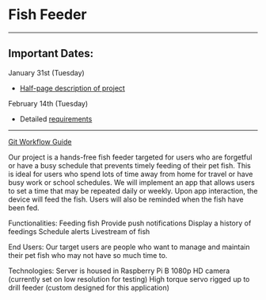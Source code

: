 # Fish Feeder
---
## Important Dates:
January 31st (Tuesday)
- [Half-page description of project](https://docs.google.com/document/d/1vjtRJNkYlp7xx6Cyq9gstQOofCKcpTlFORZnBSs70zw/edit)

February 14th (Tuesday)
- Detailed [requirements](http://cs.txstate.edu/~rp31/Sample_SRS_ContentsSum09.html)

---
[Git Workflow Guide](https://github.com/CS4398/fishFeeder/wiki/Git-Workflow-Guide)


Our project is a hands-free fish feeder targeted for users who are forgetful or have a busy schedule that prevents timely feeding of their pet fish. This is ideal for users who spend lots of time away from home for travel or have busy work or school schedules. We will implement an app that allows users to set a time that may be repeated daily or weekly. Upon app interaction, the device will feed the fish. Users will also be reminded when the fish have been fed. 

Functionalities:
Feeding fish
Provide push notifications
Display a history of feedings
Schedule alerts
Livestream of fish

End Users:
Our target users are people who want to manage and maintain their pet fish who may not have so much time to. 

Technologies:
Server is housed in Raspberry Pi B
1080p HD camera (currently set on low resolution for testing)
High torque servo rigged up to drill feeder (custom designed for this application)
